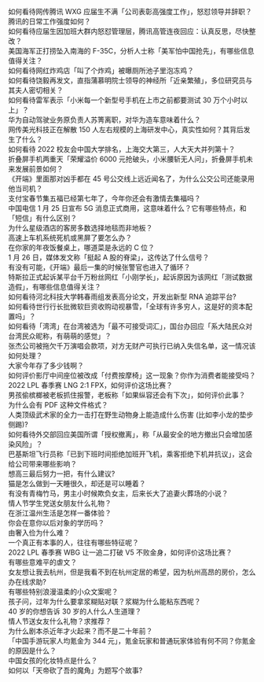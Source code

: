 如何看待网传腾讯 WXG 应届生不满「公司表彰高强度工作」，怒怼领导并辞职？腾讯的日常工作强度如何？  
如何看待应届生因加班大群内怒怼管理层，腾讯高管连夜回应：认真反思，尽快整改？  
美国海军正打捞坠入南海的 F-35C，分析人士称「美军怕中国抢先」，有哪些信息值得关注？  
如何看待网红炸鸡店「叫了个炸鸡」被曝厕所池子里泡冻鸡？  
如何看待饶毅再发文，直指蒲慕明院士领导的神经所「近亲繁殖」，多位研究员与其夫人密切相关？  
如何看待雷军表示「小米每一个新型号手机在上市之前都要测试 30 万个小时以上」？  
华为自动驾驶业务原负责人苏箐离职，对华为造车意味着什么？  
网传美光科技正在解散 150 人左右规模的上海研发中心，真实性如何？其背后发生了什么？  
如何看待 2022 校友会中国大学排名，上海交大第三，人大天大并列第十？  
折叠屏手机两重天「荣耀溢价 6000 元抢破头，小米腰斩无人问」，折叠屏手机未来发展前景如何？  
《开端》里面那对凶手都在 45 号公交线上远近闻名了，为什么公交公司还能录用他当司机？  
支付宝春节集五福已经第七年了，今年你还会有激情去集福吗？  
中国电信 1 月 25 日宣布 5G 消息正式商用，这意味着什么？它有哪些特点，和「短信」有什么区别？  
为什么星级酒店的客房多数选择地毯而非地板？  
高速上车机系统死机或黑屏了要怎么办？  
在你家的年夜饭餐桌上，哪道菜是永远的 C 位？  
1 月 26 日，媒体发文称「挺起 A 股的脊梁」，这传达了什么信号？  
有没有可能，《开端》最后一集的时候张警官也进入了循环？  
特斯拉正式起诉某平台千万粉丝网红「小刚学长」，起诉原因为该网红「测试数据造假」，有哪些信息值得关注？  
如何看待河北科技大学韩春雨组发表高分论文，开发出新型 RNA 追踪平台?  
如何看待世行行长批微软巨资收购动视暴雪，「全球有许多穷人，这是好的资本配置吗」？  
如何看待「湾湾」在台湾被选为「最不可接受词汇」，国台办回应「系大陆民众对台湾民众昵称，有萌萌的感觉」？  
张杰公司被拖欠千万演唱会款项，对方无财产可执行已纳入失信名单，这一情况该如何处理？  
大家今年存了多少钱啊？  
如何评价影厅中间座位被改成「付费按摩椅」这一现象？你作为消费者能接受吗？  
2022 LPL 春季赛 LNG 2:1 FPX，如何评价这场比赛？  
男孩偷槟榔被老板抓住报警，老板称「如果纵容还会有下次」，如何评价此事？  
为什么会有 PDF 这种文件格式？  
人类顶级武术家的全力一击打在野生动物身上能造成什么伤害 (比如李小龙的垫步侧踢)?  
如何看待外交部回应美国所谓「授权撤离」，称「从最安全的地方撤出只会增加感染风险」？  
巴基斯坦飞行员称「已到下班时间拒绝加班开飞机，乘客拒绝下机并抗议」，这会给公司带来哪些影响？  
想高三最后努力一把，有什么建议?  
猫是怎么做到一天睡很久，却还是可以睡着？  
有没有青梅竹马，男主小时候欺负女主，后来长大了追妻火葬场的小说？  
情人节学生党送女朋友什么礼物？  
在浙江温州生活是怎样一番体验？  
你会在意你以后对象的学历吗？  
由奢入俭为什么难？  
一个真正有本事的人，往往有哪些特征呢？  
2022 LPL 春季赛 WBG 让一追二打破 V5 不败金身，如何评价这场比赛？  
有哪些意难平的虐文？  
女友想让我去杭州，但是我看不到在杭州定居的希望，因为杭州高昂的房价，怎么办在线求助?  
有哪些特别浪漫温柔的小众文案呢？  
孩子问，过年为什么要拿浆糊贴对联？浆糊为什么能粘东西呢？  
40 岁的你想告诉 30 岁的人什么人生道理？  
情人节送女友什么礼物？求推荐？  
为什么剧本杀近年才火起来？而不是二十年前？  
「中国手游玩家人均氪金为 344 元」，氪金玩家和普通玩家体验有何不同？你氪金的原因是什么？  
中国女孩的化妆特点是什么？  
如何以「天帝砍了吾的魔角」为题写个故事?  
